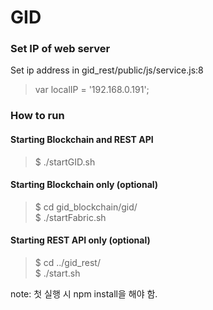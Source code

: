 # GID

### Set IP of web server
Set ip address in gid_rest/public/js/service.js:8
>  var localIP = '192.168.0.191'; 

### How to run

#### Starting Blockchain and REST API
> $ ./startGID.sh

#### Starting Blockchain only (optional)
> $ cd gid_blockchain/gid/  
> $ ./startFabric.sh  

#### Starting REST API only (optional)
> $ cd ../gid_rest/  
> $ ./start.sh  

note: 첫 실행 시 npm install을 해야 함.
 
